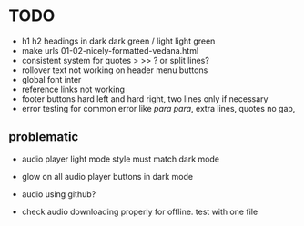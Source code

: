 # TODO

- h1 h2 headings in dark dark green / light light green
- make urls 01-02-nicely-formatted-vedana.html
- consistent system for quotes > >> ? or split lines?
- rollover text not working on header menu buttons
- global font inter
- reference links not working
- footer buttons hard left and hard right, two lines only if necessary
- error testing for common error like *para para*, extra lines, quotes no gap, 

## problematic
- audio player light mode style must match dark mode
- glow on all audio player buttons in dark mode

- audio using github?
- check audio downloading properly for offline. test with one file
